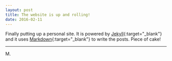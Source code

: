```yaml
---
layout: post
title: The website is up and rolling!
date: 2016-02-11
---
```


Finally putting up a personal site. It is powered by [Jekyll](https://jekyllrb.com){:target="_blank"} and it uses [Markdown](https://en.wikipedia.org/wiki/Markdown){:target="_blank"} to write the posts. Piece of cake!

---

M.
